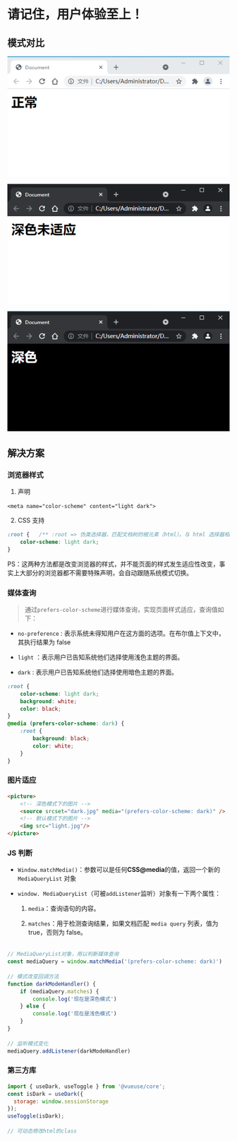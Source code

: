 # 请记住，用户体验至上！

## 模式对比

![正常](../Img/CSS/正常.png)

![深色未适应](../Img/CSS/深色未适应.png)

![深色](../Img/CSS/深色.png)

## 解决方案

### 浏览器样式

1. 声明 

`<meta name="color-scheme" content="light dark">`

2. CSS 支持

``` css
:root {   /** :root => 伪类选择器，匹配文档树的根元素（html）。与 html 选择器相比，优先级更高 **/
    color-scheme: light dark;
}
```

PS：这两种方法都是改变浏览器的样式，并不能页面的样式发生适应性改变，事实上大部分的浏览器都不需要特殊声明，会自动跟随系统模式切换。

### 媒体查询 

> 通过`prefers-color-scheme`进行媒体查询，实现页面样式适应，查询值如下：

- `no-preference` : 表示系统未得知用户在这方面的选项。在布尔值上下文中，其执行结果为 false

- `light` ：表示用户已告知系统他们选择使用浅色主题的界面。

- `dark` : 表示用户已告知系统他们选择使用暗色主题的界面。

```css
:root {
    color-scheme: light dark;
    background: white;
    color: black;
}
@media (prefers-color-scheme: dark) {
    :root {
        background: black;
        color: white;
    }
}
```

### 图片适应

```html
<picture>
    <!-- 深色模式下的图片 -->
    <source srcset="dark.jpg" media="(prefers-color-scheme: dark)" />
    <!-- 默认模式下的图片 -->
    <img src="light.jpg"/>
</picture>

```

### JS 判断

- `Window.matchMedia()`：参数可以是任何**CSS@media**的值，返回一个新的 `MediaQueryList` 对象

- `window. MediaQueryList`（可被`addListener`监听）对象有一下两个属性：

    1. `media`：查询语句的内容。

    2. `matches`：用于检测查询结果，如果文档匹配 `media query` 列表，值为 true，否则为 false。

```js

// MediaQueryList对象，用以判断媒体查询 
const mediaQuery = window.matchMedia('(prefers-color-scheme: dark)')

// 模式改变回调方法
function darkModeHandler() {
    if (mediaQuery.matches) {
        console.log('现在是深色模式')
    } else {
        console.log('现在是浅色模式')
    }
}

// 监听模式变化
mediaQuery.addListener(darkModeHandler)
```

### 第三方库

```js
import { useDark, useToggle } from '@vueuse/core';
const isDark = useDark({
  storage: window.sessionStorage
});
useToggle(isDark);

// 可动态修改html的class
```
